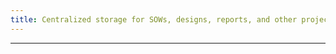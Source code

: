 ```yaml
---
title: Centralized storage for SOWs, designs, reports, and other project-related documents.
---
```




---
